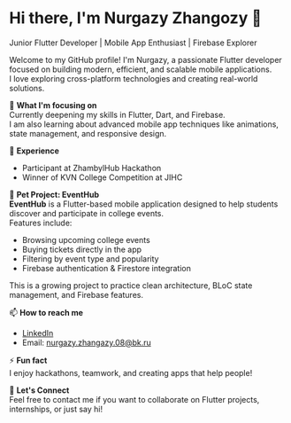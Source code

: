 # Hi there, I'm Nurgazy Zhangozy 👋  
Junior Flutter Developer | Mobile App Enthusiast | Firebase Explorer

Welcome to my GitHub profile! I'm Nurgazy, a passionate Flutter developer focused on building modern, efficient, and scalable mobile applications.  
I love exploring cross-platform technologies and creating real-world solutions.

🌱 **What I'm focusing on**  
Currently deepening my skills in Flutter, Dart, and Firebase.  
I am also learning about advanced mobile app techniques like animations, state management, and responsive design.

💼 **Experience**  
- Participant at ZhambylHub Hackathon  
- Winner of KVN College Competition at JIHC

🚀 **Pet Project: EventHub**  
**EventHub** is a Flutter-based mobile application designed to help students discover and participate in college events.  
Features include:  
- Browsing upcoming college events  
- Buying tickets directly in the app  
- Filtering by event type and popularity  
- Firebase authentication & Firestore integration

This is a growing project to practice clean architecture, BLoC state management, and Firebase features.

📫 **How to reach me**  
- [LinkedIn](https://www.linkedin.com/in/nurgazy-zhangozy-32b808362/)  
- Email: nurgazy.zhangazy.08@bk.ru

⚡ **Fun fact**  
I enjoy hackathons, teamwork, and creating apps that help people!

🤝 **Let's Connect**  
Feel free to contact me if you want to collaborate on Flutter projects, internships, or just say hi!
